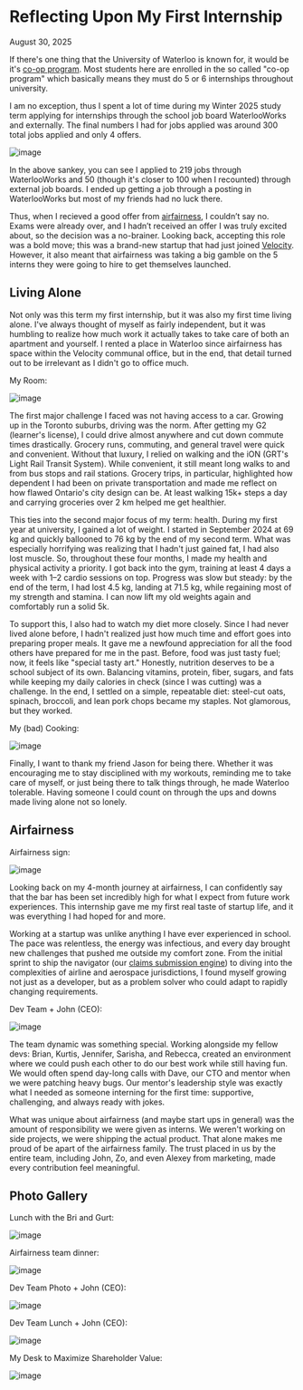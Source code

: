 # Reflecting Upon My First Internship

August 30, 2025

If there's one thing that the University of Waterloo is known for, it would be it's [co-op program](https://uwaterloo.ca/future-students/co-op). Most students here are enrolled in the so called "co-op program" which basically means they must do 5 or 6 internships throughout university. 

I am no exception, thus I spent a lot of time during my Winter 2025 study term applying for internships through the school job board WaterlooWorks and externally. The final numbers I had for jobs applied was around 300 total jobs applied and only 4 offers.

![image](./assets/first-internship/1b-sankeymatic.jpg)

In the above sankey, you can see I applied to 219 jobs through WaterlooWorks and 50 (though it's closer to 100 when I recounted) through external job boards. I ended up getting a job through a posting in WaterlooWorks but most of my friends had no luck there.

Thus, when I recieved a good offer from [airfairness](https://airfairness.com), I couldn’t say no. Exams were already over, and I hadn’t received an offer I was truly excited about, so the decision was a no-brainer. Looking back, accepting this role was a bold move; this was a brand-new startup that had just joined [Velocity](https://www.velocityincubator.com/). However, it also meant that airfairness was taking a big gamble on the 5 interns they were going to hire to get themselves launched.

## Living Alone

Not only was this term my first internship, but it was also my first time living alone. I've always thought of myself as fairly independent, but it was humbling to realize how much work it actually takes to take care of both an apartment and yourself. I rented a place in Waterloo since airfairness has space within the Velocity communal office, but in the end, that detail turned out to be irrelevant as I didn't go to office much.

My Room:

![image](./assets/first-internship/room.jpeg)

The first major challenge I faced was not having access to a car. Growing up in the Toronto suburbs, driving was the norm. After getting my G2 (learner's license), I could drive almost anywhere and cut down commute times drastically. Grocery runs, commuting, and general travel were quick and convenient. Without that luxury, I relied on walking and the iON (GRT's Light Rail Transit System). While convenient, it still meant long walks to and from bus stops and rail stations. Grocery trips, in particular, highlighted how dependent I had been on private transportation and made me reflect on how flawed Ontario's city design can be. At least walking 15k+ steps a day and carrying groceries over 2 km helped me get healthier.

This ties into the second major focus of my term: health. During my first year at university, I gained a lot of weight. I started in September 2024 at 69 kg and quickly ballooned to 76 kg by the end of my second term. What was especially horrifying was realizing that I hadn't just gained fat, I had also lost muscle. So, throughout these four months, I made my health and physical activity a priority. I got back into the gym, training at least 4 days a week with 1–2 cardio sessions on top. Progress was slow but steady: by the end of the term, I had lost 4.5 kg, landing at 71.5 kg, while regaining most of my strength and stamina. I can now lift my old weights again and comfortably run a solid 5k.

To support this, I also had to watch my diet more closely. Since I had never lived alone before, I hadn't realized just how much time and effort goes into preparing proper meals. It gave me a newfound appreciation for all the food others have prepared for me in the past. Before, food was just tasty fuel; now, it feels like "special tasty art." Honestly, nutrition deserves to be a school subject of its own. Balancing vitamins, protein, fiber, sugars, and fats while keeping my daily calories in check (since I was cutting) was a challenge. In the end, I settled on a simple, repeatable diet: steel-cut oats, spinach, broccoli, and lean pork chops became my staples. Not glamorous, but they worked.

My (bad) Cooking:

![image](./assets/first-internship/cooking.jpeg)

Finally, I want to thank my friend Jason for being there. Whether it was encouraging me to stay disciplined with my workouts, reminding me to take care of myself, or just being there to talk things through, he made Waterloo tolerable. Having someone I could count on through the ups and downs made living alone not so lonely.

## Airfairness

Airfairness sign:

![image](./assets/first-internship/sign.jpeg)

Looking back on my 4-month journey at airfairness, I can confidently say that the bar has been set incredibly high for what I expect from future work experiences. This internship gave me my first real taste of startup life, and it was everything I had hoped for and more.

Working at a startup was unlike anything I have ever experienced in school. The pace was relentless, the energy was infectious, and every day brought new challenges that pushed me outside my comfort zone. From the initial sprint to ship the navigator (our [claims submission engine](https://claim.airfairness.com)) to diving into the complexities of airline and aerospace jurisdictions, I found myself growing not just as a developer, but as a problem solver who could adapt to rapidly changing requirements.

Dev Team + John (CEO):

![image](./assets/first-internship/team2.jpeg)

The team dynamic was something special. Working alongside my fellow devs: Brian, Kurtis, Jennifer, Sarisha, and Rebecca, created an environment where we could push each other to do our best work while still having fun. We would often spend day-long calls with Dave, our CTO and mentor when we were patching heavy bugs. Our mentor's leadership style was exactly what I needed as someone interning for the first time: supportive, challenging, and always ready with jokes.

What was unique about airfairness (and maybe start ups in general) was the amount of responsibility we were given as interns. We weren't working on side projects, we were shipping the actual product. That alone makes me proud of be apart of the airfairness family. The trust placed in us by the entire team, including John, Zo, and even Alexey from marketing, made every contribution feel meaningful.

## Photo Gallery

Lunch with the Bri and Gurt:

![image](./assets/first-internship/gurt-bri.jpeg)

Airfairness team dinner:

![image](./assets/first-internship/teamdinner.jpeg)

Dev Team Photo + John (CEO):

![image](./assets/first-internship/team1.jpeg)

Dev Team Lunch + John (CEO):

![image](./assets/first-internship/devdinner.jpeg)

My Desk to Maximize Shareholder Value:

![image](./assets/first-internship/shareholder-setup.jpeg)